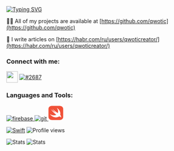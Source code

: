  [![Typing SVG](https://readme-typing-svg.herokuapp.com?font=Fira+Code&size=23&pause=1000&color=FFFFFF&height=40&lines=iOS+Developer)](https://git.io/typing-svg)

👨‍💻 All of my projects are available at [https://github.com/qwotic](https://github.com/qwotic)

📝 I write articles on [https://habr.com/ru/users/qwoticreator/](https://habr.com/ru/users/qwoticreator/)

<h3 align="left">Connect with me:</h3>
<p align="left">
  <a href="https://t.me/qwotic" target="blank"><img align="center" src="https://shag-ma.ru/upload/medialibrary/c68/f5ohbhncu78zqgdjkaegpbfsa60yug1q.png" height="30" width="30" /></a>
<a href="https://discord.gg/#2687" target="blank"><img align="center" src="https://raw.githubusercontent.com/rahuldkjain/github-profile-readme-generator/master/src/images/icons/Social/discord.svg" alt="#2687" height="30" width="40" /></a>
</p>

<h3 align="left">Languages and Tools:</h3>
<p align="left"> <a href="https://firebase.google.com/" target="_blank" rel="noreferrer"> <img src="https://www.vectorlogo.zone/logos/firebase/firebase-icon.svg" alt="firebase" width="40" height="40"/> </a> <a href="https://git-scm.com/" target="_blank" rel="noreferrer"> <img src="https://www.vectorlogo.zone/logos/git-scm/git-scm-icon.svg" alt="git" width="40" height="40"/> </a> <a href="https://developer.apple.com/swift/" target="_blank" rel="noreferrer"> <img src="https://raw.githubusercontent.com/devicons/devicon/master/icons/swift/swift-original.svg" alt="swift" width="40" height="40"/> </a> </p>

[![Swift](https://img.shields.io/badge/swift-%23FA7343.svg?&style=for-the-badge&logo=swift&logoColor=white)](https://github.com/qwotic/)
![Profile views](https://visitor-badge.laobi.icu/badge?page_id=qwotic&title=Profile%20views)

![Stats](https://github-readme-stats.vercel.app/api?username=qwotic&show_icons=true&locale=en&hide=contribs&count_private=true&include_all_commits=true&line_height=24)
![Stats](https://github-readme-stats.vercel.app/api/top-langs?username=qwotic&show_icons=true&locale=en&layout=compact)

